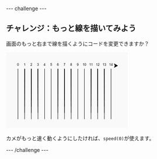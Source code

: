 --- challenge ---

## チャレンジ：もっと線を描いてみよう

画面のもっと右まで線を描くようにコードを変更できますか？

![スクリーンショット](images/race-challenge1.png)

カメがもっと速く動くようにしたければ、`speed(0)`が使えます。

--- /challenge ---
